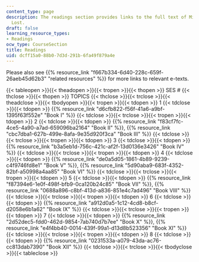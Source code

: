 ```yaml
---
content_type: page
description: The readings section provides links to the full text of Milton's Paradise
  Lost.
draft: false
learning_resource_types:
- Readings
ocw_type: CourseSection
title: Readings
uid: dcff15a0-88b0-7d3d-291b-6fa49f879a4e
---
```

Please also see {{% resource_link "f667b334-6d40-228c-659f-26aeb45d62b3" "related resources" %}} for more links to relevant e-texts.

{{< tableopen >}}{{< theadopen >}}{{< tropen >}}{{< thopen >}}
SES #
{{< thclose >}}{{< thopen >}}
TOPICS
{{< thclose >}}{{< trclose >}}{{< theadclose >}}{{< tbodyopen >}}{{< tropen >}}{{< tdopen >}}
1
{{< tdclose >}}{{< tdopen >}}
{{% resource_link "d6cfb822-f56f-41a6-a9bf-1395f63f552e" "Book I" %}}
{{< tdclose >}}{{< trclose >}}{{< tropen >}}{{< tdopen >}}
2
{{< tdclose >}}{{< tdopen >}}
{{% resource_link "f83cf7fc-4ce5-4a90-a7ad-659096ba2164" "Book II" %}}, {{% resource_link "cbc7dba1-627b-499e-8afa-9e35d920f3ca" "Book III" %}}
{{< tdclose >}}{{< trclose >}}{{< tropen >}}{{< tdopen >}}
3
{{< tdclose >}}{{< tdopen >}}
{{% resource_link "b3a5eb1d-756c-421c-af2f-13d0136e3426" "Book IV" %}}
{{< tdclose >}}{{< trclose >}}{{< tropen >}}{{< tdopen >}}
4
{{< tdclose >}}{{< tdopen >}}
{{% resource_link "de0a5d05-1861-4b89-9239-c4f9746fd8e1" "Book V" %}}, {{% resource_link "5d90aba9-683f-4352-82bf-a50998a4aa85" "Book VI" %}}
{{< tdclose >}}{{< trclose >}}{{< tropen >}}{{< tdopen >}}
5
{{< tdclose >}}{{< tdopen >}}
{{% resource_link "f87394e6-1e0f-498f-bfb9-0ca120b24c85" "Book VII" %}}, {{% resource_link "0688a896-c8bf-413d-a836-851e4c7ad496" "Book VIII" %}}
{{< tdclose >}}{{< trclose >}}{{< tropen >}}{{< tdopen >}}
6
{{< tdclose >}}{{< tdopen >}}
{{% resource_link "a912d0a5-1c12-4cd8-b8cf-d2058e6b1a62" "Book IX" %}}
{{< tdclose >}}{{< trclose >}}{{< tropen >}}{{< tdopen >}}
7
{{< tdclose >}}{{< tdopen >}}
{{% resource_link "2d52dec5-fdd0-462d-9854-7ab740d7b7ee" "Book X" %}}, {{% resource_link "e4f4bb40-0014-439f-99a1-d13d8b523356" "Book XI" %}}
{{< tdclose >}}{{< trclose >}}{{< tropen >}}{{< tdopen >}}
8
{{< tdclose >}}{{< tdopen >}}
{{% resource_link "0231533a-a079-43da-ac76-cc813dab7390" "Book XII" %}}
{{< tdclose >}}{{< trclose >}}{{< tbodyclose >}}{{< tableclose >}}